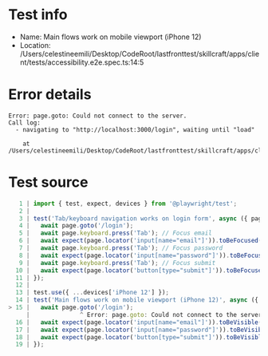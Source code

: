 # Test info

- Name: Main flows work on mobile viewport (iPhone 12)
- Location: /Users/celestineemili/Desktop/CodeRoot/lastfronttest/skillcraft/apps/client/tests/accessibility.e2e.spec.ts:14:5

# Error details

```
Error: page.goto: Could not connect to the server.
Call log:
  - navigating to "http://localhost:3000/login", waiting until "load"

    at /Users/celestineemili/Desktop/CodeRoot/lastfronttest/skillcraft/apps/client/tests/accessibility.e2e.spec.ts:15:14
```

# Test source

```ts
   1 | import { test, expect, devices } from '@playwright/test';
   2 |
   3 | test('Tab/keyboard navigation works on login form', async ({ page }) => {
   4 |   await page.goto('/login');
   5 |   await page.keyboard.press('Tab'); // Focus email
   6 |   await expect(page.locator('input[name="email"]')).toBeFocused();
   7 |   await page.keyboard.press('Tab'); // Focus password
   8 |   await expect(page.locator('input[name="password"]')).toBeFocused();
   9 |   await page.keyboard.press('Tab'); // Focus submit
  10 |   await expect(page.locator('button[type="submit"]')).toBeFocused();
  11 | });
  12 |
  13 | test.use({ ...devices['iPhone 12'] });
  14 | test('Main flows work on mobile viewport (iPhone 12)', async ({ page }) => {
> 15 |   await page.goto('/login');
     |              ^ Error: page.goto: Could not connect to the server.
  16 |   await expect(page.locator('input[name="email"]')).toBeVisible();
  17 |   await expect(page.locator('input[name="password"]')).toBeVisible();
  18 |   await expect(page.locator('button[type="submit"]')).toBeVisible();
  19 | }); 
```